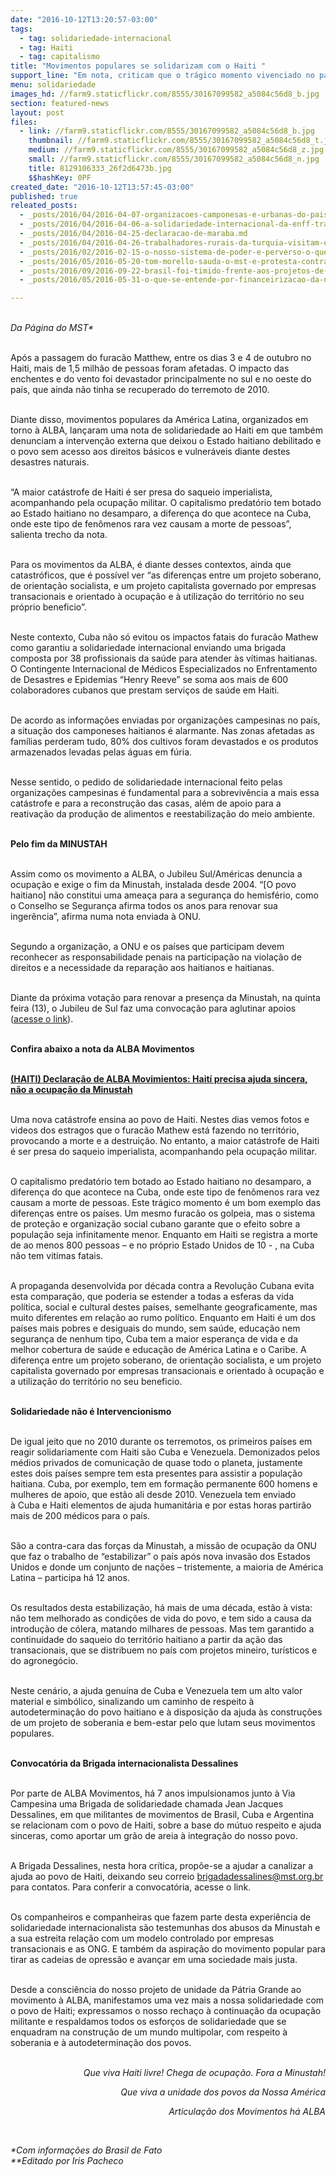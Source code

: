 ```yaml
---
date: "2016-10-12T13:20:57-03:00"
tags:
  - tag: solidariedade-internacional
  - tag: Haiti
  - tag: capitalismo
title: "Movimentos populares se solidarizam com o Haiti "
support_line: "Em nota, criticam que o trágico momento vivenciado no país está ligado há anos de violenta ocupação e enfraquecimento do Estado"
menu: solidariedade
images_hd: //farm9.staticflickr.com/8555/30167099582_a5084c56d8_b.jpg
section: featured-news
layout: post
files:
  - link: //farm9.staticflickr.com/8555/30167099582_a5084c56d8_b.jpg
    thumbnail: //farm9.staticflickr.com/8555/30167099582_a5084c56d8_t.jpg
    medium: //farm9.staticflickr.com/8555/30167099582_a5084c56d8_z.jpg
    small: //farm9.staticflickr.com/8555/30167099582_a5084c56d8_n.jpg
    title: 8129106333_26f2d6473b.jpg
    $$hashKey: 0PF
created_date: "2016-10-12T13:57:45-03:00"
published: true
releated_posts:
  - _posts/2016/04/2016-04-07-organizacoes-camponesas-e-urbanas-do-pais-basco-se-solidarizam-com-a-classe-trabalhadora-no-brasil.md
  - _posts/2016/04/2016-04-06-a-solidariedade-internacional-da-enff-traduzida-na-vivencia-do-estudante-canadense-eric-white.md
  - _posts/2016/04/2016-04-25-declaracao-de-maraba.md
  - _posts/2016/04/2016-04-26-trabalhadores-rurais-da-turquia-visitam-o-brasil-para-conhecer-experiencias-do-mst.md
  - _posts/2016/02/2016-02-15-o-nosso-sistema-de-poder-e-perverso-o-que-fazer.md
  - _posts/2016/05/2016-05-20-tom-morello-sauda-o-mst-e-protesta-contra-o-golpe-no-brasil.md
  - _posts/2016/09/2016-09-22-brasil-foi-timido-frente-aos-projetos-de-integracao-latina-diz-francois-houtart.md
  - _posts/2016/05/2016-05-31-o-que-se-entende-por-financeirizacao-da-natureza.md

---
```

<p><br />
<em>Da P&aacute;gina do MST*</em></p>

<p><br />
Ap&oacute;s a passagem do furac&atilde;o Matthew, entre os dias 3 e 4 de outubro no Haiti, mais de 1,5 milh&atilde;o de pessoas foram afetadas. O impacto das enchentes e do vento foi devastador principalmente no sul e no oeste do pa&iacute;s, que ainda n&atilde;o tinha se recuperado do terremoto de 2010.</p>

<p><br />
Diante disso, movimentos populares da Am&eacute;rica Latina, organizados em torno &agrave; ALBA, lan&ccedil;aram uma nota de solidariedade ao Haiti em que tamb&eacute;m denunciam a interven&ccedil;&atilde;o externa que deixou o Estado haitiano debilitado e o povo sem acesso aos direitos b&aacute;sicos e vulner&aacute;veis diante destes desastres naturais.</p>

<p><br />
&ldquo;A maior cat&aacute;strofe de Haiti &eacute; ser presa do saqueio imperialista, acompanhando pela ocupa&ccedil;&atilde;o militar. O capitalismo predat&oacute;rio tem botado ao Estado haitiano no desamparo, a diferen&ccedil;a do que acontece na Cuba, onde este tipo de fen&ocirc;menos rara vez causam a morte de pessoas&rdquo;, salienta trecho da nota.&nbsp;</p>

<p><br />
Para os movimentos da ALBA, &eacute; diante desses contextos, ainda que catastr&oacute;ficos, que &eacute; poss&iacute;vel ver &ldquo;as diferen&ccedil;as entre um projeto soberano, de orienta&ccedil;&atilde;o socialista, e um projeto capitalista governado por empresas transacionais e orientado &agrave; ocupa&ccedil;&atilde;o e &agrave; utiliza&ccedil;&atilde;o do territ&oacute;rio no seu pr&oacute;prio beneficio&rdquo;.</p>

<p><br />
Neste contexto, Cuba n&atilde;o s&oacute; evitou os impactos fatais do furac&atilde;o Mathew como garantiu a solidariedade internacional enviando uma brigada composta por 38 profissionais da sa&uacute;de para atender &agrave;s v&iacute;timas haitianas. O Contingente Internacional de M&eacute;dicos Especializados no Enfrentamento de Desastres e Epidemias &ldquo;Henry Reeve&rdquo; se soma aos mais de 600 colaboradores cubanos que prestam servi&ccedil;os de sa&uacute;de em Haiti.</p>

<p><br />
De acordo as informa&ccedil;&otilde;es enviadas por organiza&ccedil;&otilde;es campesinas no pa&iacute;s, a situa&ccedil;&atilde;o dos camponeses haitianos &eacute; alarmante. Nas zonas afetadas as fam&iacute;lias perderam tudo, 80% dos cultivos foram devastados e os produtos armazenados levadas pelas &aacute;guas em f&uacute;ria.&nbsp;</p>

<p><br />
Nesse sentido, o pedido de solidariedade internacional feito pelas organiza&ccedil;&otilde;es campesinas &eacute; fundamental para a sobreviv&ecirc;ncia a mais essa cat&aacute;strofe e para a reconstru&ccedil;&atilde;o das casas, al&eacute;m de apoio para a reativa&ccedil;&atilde;o da produ&ccedil;&atilde;o de alimentos e reestabiliza&ccedil;&atilde;o do meio ambiente.</p>

<p><br />
<strong>Pelo fim da MINUSTAH</strong></p>

<p><br />
Assim como os movimento a ALBA, o Jubileu Sul/Am&eacute;ricas denuncia a ocupa&ccedil;&atilde;o e exige o fim da Minustah, instalada desde 2004. &ldquo;[O povo haitiano] n&atilde;o constitui uma amea&ccedil;a para a seguran&ccedil;a do hemisf&eacute;rio, como o Conselho se Seguran&ccedil;a afirma todos os anos para renovar sua inger&ecirc;ncia&rdquo;, afirma numa nota enviada &agrave; ONU.</p>

<p><br />
Segundo a organiza&ccedil;&atilde;o, a ONU e os pa&iacute;ses que participam devem reconhecer as responsabilidade penais na participa&ccedil;&atilde;o na viola&ccedil;&atilde;o de direitos e a necessidade da repara&ccedil;&atilde;o aos haitianos e haitianas.</p>

<p><br />
Diante da pr&oacute;xima vota&ccedil;&atilde;o para renovar a presen&ccedil;a da Minustah, na quinta feira (13), o Jubileu de Sul faz uma convoca&ccedil;&atilde;o para aglutinar apoios (<a href="https://docs.google.com/forms/d/e/1FAIpQLSdrmWpWUKYHRjxXwUikR4AkOg8PEZC-1Rlo2TcaSj5lC9ArZg/viewform?c=0&amp;w=1">acesse o link</a>).</p>

<p><br />
<strong>Confira abaixo a nota da ALBA Movimentos</strong></p>

<p><br />
<a href="http://www.albamovimientos.org/2016/10/haiti-declaracion-de-alba-movimientos-haiti-necesita-ayuda-sincera-no-la-ocupacion-de-la-minustah/"><strong>(HAITI) Declara&ccedil;&atilde;o de ALBA Movimientos: Hait&iacute; precisa ajuda sincera, n&atilde;o a ocupa&ccedil;&atilde;o da Minustah</strong></a></p>

<p><br />
Uma nova cat&aacute;strofe ensina ao povo de Haiti. Nestes dias vemos fotos e videos dos estragos que o furac&atilde;o Mathew est&aacute; fazendo no territ&oacute;rio, provocando a morte e a destrui&ccedil;&atilde;o. No entanto, a maior cat&aacute;strofe de Haiti &eacute; ser presa do saqueio imperialista, acompanhando pela ocupa&ccedil;&atilde;o militar.</p>

<p><br />
O capitalismo predat&oacute;rio tem botado ao Estado haitiano no desamparo, a diferen&ccedil;a do que acontece na Cuba, onde este tipo de fen&ocirc;menos rara vez causam a morte de pessoas. Este tr&aacute;gico momento &eacute; um bom exemplo das diferen&ccedil;as entre os pa&iacute;ses. Um mesmo furac&atilde;o os golpeia, mas o sistema de prote&ccedil;&atilde;o e organiza&ccedil;&atilde;o social cubano garante que o efeito sobre a popula&ccedil;&atilde;o seja infinitamente menor. Enquanto em Haiti se registra a morte de ao menos 800 pessoas &ndash; e no pr&oacute;prio Estado Unidos de 10 - , na Cuba n&atilde;o tem vitimas fatais.</p>

<p><br />
A propaganda desenvolvida por d&eacute;cada contra a Revolu&ccedil;&atilde;o Cubana evita esta compara&ccedil;&atilde;o, que poderia se estender a todas a esferas da vida pol&iacute;tica, social e cultural destes pa&iacute;ses, semelhante geograficamente, mas muito diferentes em rela&ccedil;&atilde;o ao rumo pol&iacute;tico. Enquanto em Haiti &eacute; um dos pa&iacute;ses mais pobres e desiguais do mundo, sem sa&uacute;de, educa&ccedil;&atilde;o nem seguran&ccedil;a de nenhum tipo, Cuba tem a maior esperan&ccedil;a de vida e da melhor cobertura de sa&uacute;de e educa&ccedil;&atilde;o de Am&eacute;rica Latina e o Caribe. A diferen&ccedil;a entre um projeto soberano, de orienta&ccedil;&atilde;o socialista, e um projeto capitalista governado por empresas transacionais e orientado &agrave; ocupa&ccedil;&atilde;o e a utiliza&ccedil;&atilde;o do territ&oacute;rio no seu beneficio.</p>

<p><br />
<strong>Solidariedade n&atilde;o &eacute; Intervencionismo</strong></p>

<p><br />
De igual jeito que no 2010 durante os terremotos, os primeiros pa&iacute;ses em reagir solidariamente com Haiti s&atilde;o Cuba e Venezuela. Demonizados pelos m&eacute;dios privados de comunica&ccedil;&atilde;o de quase todo o planeta, justamente estes dois pa&iacute;ses sempre tem esta presentes para assistir a popula&ccedil;&atilde;o haitiana. Cuba, por exemplo, tem em forma&ccedil;&atilde;o permanente 600 homens e mulheres de apoio, que est&atilde;o ali desde 2010. Venezuela tem enviado &agrave;&nbsp;Cuba e&nbsp;Haiti elementos de ajuda humanit&aacute;ria e por estas horas partir&atilde;o mais de 200 m&eacute;dicos&nbsp;para o pa&iacute;s.&nbsp;</p>

<p><br />
S&atilde;o a contra-cara das for&ccedil;as da Minustah, a miss&atilde;o de ocupa&ccedil;&atilde;o da ONU que faz o trabalho de &ldquo;estabilizar&rdquo; o pa&iacute;s ap&oacute;s nova invas&atilde;o dos Estados Unidos e donde um conjunto de na&ccedil;&otilde;es &ndash; tristemente, a maioria de Am&eacute;rica Latina &ndash; participa h&aacute; 12 anos.</p>

<p><br />
Os resultados desta estabiliza&ccedil;&atilde;o, h&aacute; mais de uma d&eacute;cada, est&atilde;o &agrave; vista: n&atilde;o tem melhorado as condi&ccedil;&otilde;es de vida do povo, e tem sido a causa da introdu&ccedil;&atilde;o de c&oacute;lera, matando milhares de pessoas. Mas tem garantido a continuidade do saqueio do territ&oacute;rio haitiano a partir da a&ccedil;&atilde;o das transacionais, que se distribuem no pa&iacute;s com projetos mineiro, tur&iacute;sticos e do agroneg&oacute;cio.</p>

<p><br />
Neste cen&aacute;rio, a ajuda genu&iacute;na de Cuba e Venezuela tem um alto valor material e simb&oacute;lico, sinalizando um caminho de respeito &agrave; autodetermina&ccedil;&atilde;o do povo haitiano e &agrave; disposi&ccedil;&atilde;o da ajuda &agrave;s constru&ccedil;&otilde;es de um projeto de soberania e bem-estar pelo que lutam seus movimentos populares.</p>

<p><br />
<strong>Convocat&oacute;ria da Brigada internacionalista Dessalines</strong></p>

<p><br />
Por parte de ALBA Movimentos, h&aacute; 7 anos impulsionamos junto &agrave; Via Campesina uma Brigada de solidariedade chamada Jean Jacques Dessalines, em que militantes de movimentos de Brasil, Cuba e Argentina se relacionam com o povo de Haiti, sobre a base do m&uacute;tuo respeito e ajuda sinceras, como aportar um gr&atilde;o de areia &agrave; integra&ccedil;&atilde;o do nosso povo.</p>

<p><br />
A Brigada Dessalines, nesta hora cr&iacute;tica, prop&otilde;e-se a ajudar a canalizar a ajuda ao povo de Haiti, deixando seu correio <a href="http://brigadadessalines@mst.org.br">brigadadessalines@mst.org.br</a> para contatos. Para conferir a convocat&oacute;ria, acesse o link.</p>

<p><br />
Os companheiros e companheiras que fazem parte desta experi&ecirc;ncia de solidariedade internacionalista s&atilde;o testemunhas dos abusos da Minustah e a sua estreita rela&ccedil;&atilde;o com um modelo controlado por empresas transacionais e as ONG. E tamb&eacute;m da aspira&ccedil;&atilde;o do movimento popular para tirar as cadeias de opress&atilde;o e avan&ccedil;ar em uma sociedade mais justa.</p>

<p><br />
Desde a consci&ecirc;ncia do nosso projeto de unidade da P&aacute;tria Grande ao movimento &agrave; ALBA, manifestamos uma vez mais a nossa solidariedade com o povo de Haiti; expressamos o nosso recha&ccedil;o &agrave; continua&ccedil;&atilde;o da ocupa&ccedil;&atilde;o militante e respaldamos todos os esfor&ccedil;os de solidariedade que se enquadram na constru&ccedil;&atilde;o de um mundo multipolar, com respeito &agrave; soberania e &agrave; autodetermina&ccedil;&atilde;o dos povos.<br />
&nbsp;</p>

<p style="text-align: right;"><em>Que viva Haiti livre! Chega de ocupa&ccedil;&atilde;o. Fora a Minustah!</em></p>

<p style="text-align: right;"><em>Que viva a unidade dos povos da Nossa Am&eacute;rica</em></p>

<p style="text-align: right;"><em>Articula&ccedil;&atilde;o dos Movimentos h&aacute; ALBA</em></p>

<p style="text-align: right;">&nbsp;</p>

<p><em>*Com informa&ccedil;&otilde;es do Brasil de Fato&nbsp;<br />
**Editado por Iris Pacheco&nbsp;</em></p>

<p style="text-align: right;">&nbsp;</p>
